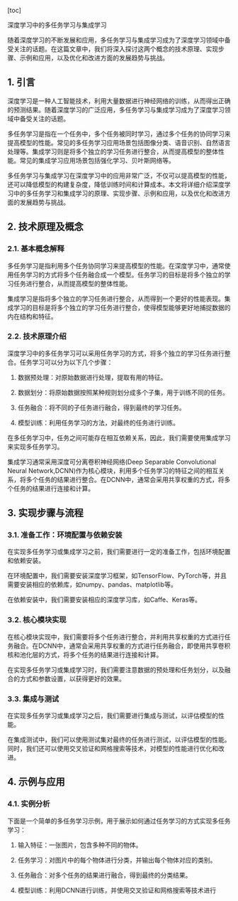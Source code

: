 
[toc]                    
                
                
深度学习中的多任务学习与集成学习

随着深度学习的不断发展和应用，多任务学习与集成学习成为了深度学习领域中备受关注的话题。在这篇文章中，我们将深入探讨这两个概念的技术原理、实现步骤、示例和应用，以及优化和改进方面的发展趋势与挑战。

## 1. 引言

深度学习是一种人工智能技术，利用大量数据进行神经网络的训练，从而得出正确的预测结果。随着深度学习的广泛应用，多任务学习与集成学习成为了深度学习领域中备受关注的话题。

多任务学习是指在一个任务中，多个任务被同时学习，通过多个任务的协同学习来提高模型的性能。常见的多任务学习应用场景包括图像分类、语音识别、自然语言处理等。集成学习则是将多个独立的学习任务进行整合，从而提高模型的整体性能。常见的集成学习应用场景包括强化学习、贝叶斯网络等。

多任务学习与集成学习在深度学习中的应用非常广泛，不仅可以提高模型的性能，还可以降低模型的构建复杂度，降低训练时间和计算成本。本文将详细介绍深度学习中的多任务学习和集成学习的原理、实现步骤、示例和应用，以及优化和改进方面的发展趋势与挑战。

## 2. 技术原理及概念

### 2.1. 基本概念解释

多任务学习是指利用多个任务协同学习来提高模型的性能。在深度学习中，通常使用任务学习的方式将多个任务融合成一个模型。任务学习的目标是将多个独立的学习任务进行整合，从而提高模型的整体性能。

集成学习是指将多个独立的学习任务进行整合，从而得到一个更好的性能表现。集成学习的目标是将多个独立的学习任务进行整合，使得模型能够更好地捕捉数据的内在结构和特征。

### 2.2. 技术原理介绍

深度学习中的多任务学习可以采用任务学习的方式，将多个独立的学习任务进行整合。任务学习可以分为以下几个步骤：

1. 数据预处理：对原始数据进行处理，提取有用的特征。

2. 数据划分：将原始数据按照某种规则划分成多个子集，用于训练不同的任务。

3. 任务融合：将不同的子任务进行融合，得到最终的学习任务。

4. 模型训练：利用任务学习的方法，对最终的任务进行训练。

在多任务学习中，任务之间可能存在相互依赖关系，因此，我们需要使用集成学习来实现多任务学习。

集成学习通常采用深度可分离卷积神经网络(Deep Separable Convolutional Neural Network,DCNN)作为核心模块，利用多个任务学习的特征之间的相互关系，将多个任务的结果进行整合。在DCNN中，通常会采用共享权重的方式，将多个任务的结果进行连接和计算。

## 3. 实现步骤与流程

### 3.1. 准备工作：环境配置与依赖安装

在实现多任务学习或集成学习之前，我们需要进行一定的准备工作，包括环境配置和依赖安装。

在环境配置中，我们需要安装深度学习框架，如TensorFlow、PyTorch等，并且需要安装相应的依赖库，如numpy、pandas、matplotlib等。

在依赖安装中，我们需要安装相应的深度学习库，如Caffe、Keras等。

### 3.2. 核心模块实现

在核心模块实现中，我们需要将多个任务进行整合，并利用共享权重的方式进行任务融合。在DCNN中，通常会采用共享权重的方式进行任务融合，即使用共享卷积核和池化层的方式，将多个任务的结果进行连接和计算。

在实现多任务学习或集成学习时，我们需要注意数据的预处理和任务划分，以及融合的方式和参数设置，以获得更好的效果。

### 3.3. 集成与测试

在实现多任务学习或集成学习之后，我们需要进行集成与测试，以评估模型的性能。

在集成测试中，我们可以使用测试集对最终的任务进行测试，以评估模型的性能。同时，我们还可以使用交叉验证和网格搜索等技术，对模型的性能进行优化和改进。

## 4. 示例与应用

### 4.1. 实例分析

下面是一个简单的多任务学习示例，用于展示如何通过任务学习的方式实现多任务学习：

1. 输入特征：一张图片，包含多种不同的物体。

2. 任务学习：对图片中的每个物体进行分类，并输出每个物体对应的类别。

3. 任务融合：对多个任务的结果进行融合，得到最终的分类结果。

4. 模型训练：利用DCNN进行训练，并使用交叉验证和网格搜索等技术进行


